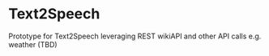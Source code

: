 # Text2Speech
Prototype for Text2Speech leveraging REST wikiAPI and other API calls e.g. weather (TBD)
